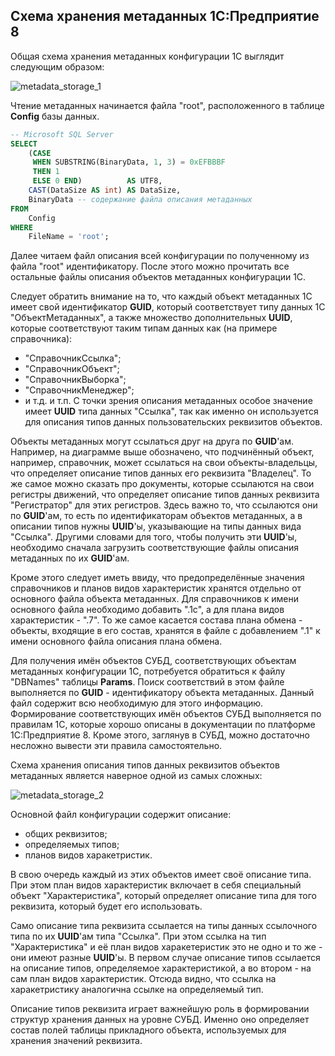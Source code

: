 ## Схема хранения метаданных 1С:Предприятие 8

Общая схема хранения метаданных конфигурации 1С выглядит следующим образом:

![metadata_storage_1](https://github.com/zhichkin/dajet-metadata-core/blob/main/img/metadata_storage_1.png)

Чтение метаданных начинается файла "root", расположенного в таблице **Config** базы данных.

```SQL
-- Microsoft SQL Server
SELECT
    (CASE
     WHEN SUBSTRING(BinaryData, 1, 3) = 0xEFBBBF
     THEN 1
     ELSE 0 END)          AS UTF8,
    CAST(DataSize AS int) AS DataSize,
    BinaryData -- содержание файла описания метаданных
FROM
    Config
WHERE
    FileName = 'root';
```

Далее читаем файл описания всей конфигурации по полученному из файла "root" идентификатору.
После этого можно прочитать все остальные файлы описания объектов метаданных конфигурации 1С.

Следует обратить внимание на то, что каждый объект метаданных 1С имеет свой идентификатор **GUID**,
который соответствует типу данных 1С "ОбъектМетаданных", а также множество дополнительных **UUID**,
которые соответствуют таким типам данных как (на примере справочника):
- "СправочникСсылка";
- "СправочникОбъект";
- "СправочникВыборка";
- "СправочникМенеджер";
- и т.д. и т.п.
С точки зрения описания метаданных особое значение имеет **UUID** типа данных "Ссылка",
так как именно он используется для описания типов данных пользовательских реквизитов объектов.

Объекты метаданных могут ссылаться друг на друга по **GUID**'ам. Например, на диаграмме выше
обозначено, что подчинённый объект, например, справочник, может ссылаться на свои объекты-владельцы,
что определяет описание типов данных его реквизита "Владелец". То же самое можно сказать про
документы, которые ссылаются на свои регистры движений, что определяет описание типов данных
реквизита "Регистратор" для этих регистров. Здесь важно то, что ссылаются они по **GUID**'ам, то есть
по идентификаторам объектов метаданных, а в описании типов нужны **UUID**'ы, указывающие на типы
данных вида "Ссылка". Другими словами для того, чтобы получить эти **UUID**'ы, необходимо
сначала загрузить соответствующие файлы описания метаданных по их **GUID**'ам.

Кроме этого следует иметь ввиду, что предопределённые значения справочников и планов видов характеристик
хранятся отдельно от основного файла объекта метаданных. Для справочников к имени основного файла необходимо
добавить ".1c", а для плана видов характеристик - ".7". То же самое касается состава плана обмена - объекты,
входящие в его состав, хранятся в файле с добавлением ".1" к имени основного файла описания плана обмена.

Для получения имён объектов СУБД, соответствующих объектам метаданных конфигурации 1С,
потребуется обратиться к файлу "DBNames" таблицы **Params**. Поиск соответствий в этом файле
выполняется по **GUID** - идентификатору объекта метаданных. Данный файл содержит всю необходимую
для этого информацию. Формирование соответствующих имён объектов СУБД выполняется по правилам 1С,
которые хорошо описаны в документации по платформе 1С:Предприятие 8. Кроме этого, заглянув в СУБД,
можно достаточно несложно вывести эти правила самостоятельно.

Схема хранения описания типов данных реквизитов объектов метаданных является наверное одной из самых сложных:

![metadata_storage_2](https://github.com/zhichkin/dajet-metadata-core/blob/main/img/metadata_storage_2.png)

Основной файл конфигурации содержит описание:
- общих реквизитов;
- определяемых типов;
- планов видов харакетристик.

В свою очередь каждый из этих объектов имеет своё описание типа. При этом план видов характеристик включает
в себя специальный объект "Характеристика", который определяет описание типа для того реквизита, который
будет его использовать.

Само описание типа реквизита ссылается на типы данных ссылочного типа по их **UUID**'ам типа "Ссылка". При этом
ссылка на тип "Характеристика" и её план видов харакетеристик это не одно и то же - они имеют разные **UUID**'ы.
В первом случае описание типов ссылается на описание типов, определяемое характеристикой, а во втором - на сам
план видов характеристик. Отсюда видно, что ссылка на харакетристику аналогична ссылке на определяемый тип.

Описание типов реквизита играет важнейшую роль в формировании структур хранения данных на уровне СУБД.
Именно оно определяет состав полей таблицы прикладного объекта, используемых для хранения значений реквизита.